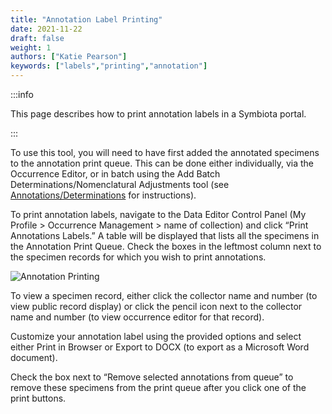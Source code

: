 ```yaml
---
title: "Annotation Label Printing"
date: 2021-11-22
draft: false
weight: 1
authors: ["Katie Pearson"]
keywords: ["labels","printing","annotation"]
---
```


:::info

This page describes how to print annotation labels in a Symbiota portal.

:::

To use this tool, you will need to have first added the annotated specimens to the annotation print queue. This can be done either individually, via the Occurrence Editor, or in batch using the Add Batch Determinations/Nomenclatural Adjustments tool (see [Annotations/Determinations](/docs/Editor_Guide/Editing_Searching_Records/annotations) for instructions).

To print annotation labels, navigate to the Data Editor Control Panel (My Profile > Occurrence Management > name of collection) and click “Print Annotations Labels.” A table will be displayed that lists all the specimens in the Annotation Print Queue. Check the boxes in the leftmost column next to the specimen records for which you wish to print annotations.

![Annotation Printing](/img/annotationprinting.png)

To view a specimen record, either click the collector name and number (to view public record display) or click the pencil icon next to the collector name and number (to view occurrence editor for that record).

Customize your annotation label using the provided options and select either Print in Browser or Export to DOCX (to export as a Microsoft Word document).

Check the box next to “Remove selected annotations from queue” to remove these specimens from the print queue after you click one of the print buttons.
